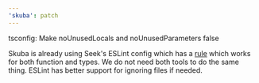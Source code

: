 ```yaml
---
'skuba': patch
---
```


tsconfig: Make noUnusedLocals and noUnusedParameters false

Skuba is already using Seek's ESLint config which has a [rule](https://eslint.org/docs/latest/rules/no-unused-vars) which works for both function and types.
We do not need both tools to do the same thing. ESLint has better support for ignoring files if needed.
